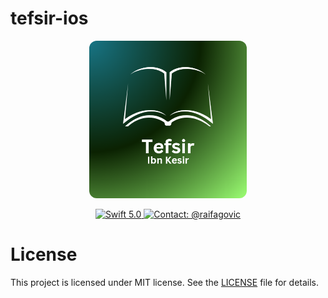 # tefsir-ios

<p align="center">
  <img width="50%" style="border-radius: 12px;" src="logo.png" alt="Logo">
</p>

<p align="center">
  <a href="#">
    <img src="https://img.shields.io/badge/Swift-5.0-orange.svg" alt="Swift 5.0">
  </a>
  <a href="https://twitter.com/raifagovic">
    <img src="https://img.shields.io/badge/Contact-Twitter-%231DA1F2.svg" alt="Contact: @raifagovic">
  </a>
</p>

# License

This project is licensed under MIT license. See the [LICENSE](LICENSE) file for details.
